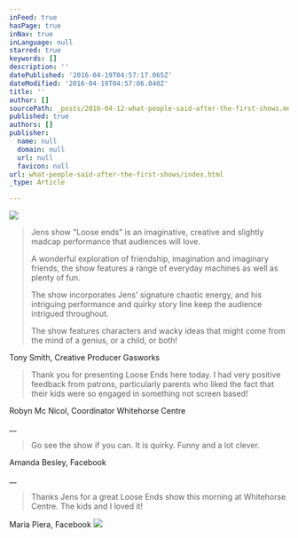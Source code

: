 ```yaml
---
inFeed: true
hasPage: true
inNav: true
inLanguage: null
starred: true
keywords: []
description: ''
datePublished: '2016-04-19T04:57:17.065Z'
dateModified: '2016-04-19T04:57:06.040Z'
title: ''
author: []
sourcePath: _posts/2016-04-12-what-people-said-after-the-first-shows.md
published: true
authors: []
publisher:
  name: null
  domain: null
  url: null
  favicon: null
url: what-people-said-after-the-first-shows/index.html
_type: Article

---
```

![](https://s3-us-west-2.amazonaws.com/the-grid-img/p/aa5ef37082ab8da7c837da70054733f36b3d35a9.jpg)

> Jens show "Loose ends" is an imaginative, creative and slightly madcap performance that audiences will love. 
> 
> A wonderful exploration of friendship, imagination and imaginary friends, the show features a range of everyday machines as well as plenty of fun.
> 
> The show incorporates Jens' signature chaotic energy, and his intriguing performance and quirky story line keep the audience intrigued throughout.
> 
> The show features characters and wacky ideas that might come from the mind of a genius, or a child, or both!

Tony Smith, Creative Producer Gasworks

> Thank you for presenting Loose Ends here today. I had very positive feedback from patrons, particularly parents who liked the fact that their kids were so engaged in something not screen based!

Robyn Mc Nicol, Coordinator Whitehorse Centre

__

> Go see the show if you can. It is quirky. Funny and a lot clever.

Amanda Besley, Facebook 

__

> Thanks Jens for a great Loose Ends show this morning at Whitehorse Centre. The kids and I loved it!

Maria Piera, Facebook ![](https://the-grid-user-content.s3-us-west-2.amazonaws.com/d1d14015-8fcf-4eb2-8b8a-d70c206942fe.jpg)